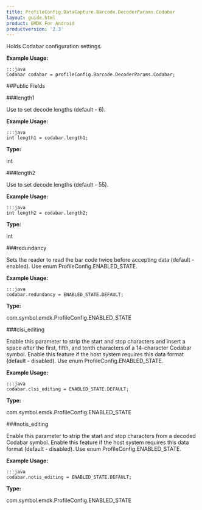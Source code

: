 ```yaml
---
title: ProfileConfig.DataCapture.Barcode.DecoderParams.Codabar
layout: guide.html
product: EMDK For Android
productversion: '2.3'
---
```


Holds Codabar configuration settings.

 

**Example Usage:**
	
	:::java	
	Codabar codabar = profileConfig.Barcode.DecoderParams.Codabar;


##Public Fields

###length1

Use to set decode lengths (default - 6).

 

**Example Usage:**
	
	:::java	
	int length1 = codabar.length1;


**Type:**

int

###length2

Use to set decode lengths (default - 55).

 

**Example Usage:**
	
	:::java	
	int length2 = codabar.length2;


**Type:**

int

###redundancy

Sets the reader to read the bar code twice before accepting data (default - enabled).
 Use enum  ProfileConfig.ENABLED_STATE.

 

**Example Usage:**
	
	:::java	
	codabar.redundancy = ENABLED_STATE.DEFAULT;


**Type:**

com.symbol.emdk.ProfileConfig.ENABLED_STATE

###clsi_editing

Enable this parameter to strip the start and stop characters and insert a space after the first, fifth, and tenth characters of a 14-character Codabar symbol.
 Enable this feature if the host system requires this data format (default - disabled).
 Use enum  ProfileConfig.ENABLED_STATE.

 

**Example Usage:**
	
	:::java	
	codabar.clsi_editing = ENABLED_STATE.DEFAULT;


**Type:**

com.symbol.emdk.ProfileConfig.ENABLED_STATE

###notis_editing

Enable this parameter to strip the start and stop characters from a decoded Codabar symbol.
 Enable this feature if the host system requires this data format (default - disabled).
 Use enum  ProfileConfig.ENABLED_STATE.

 

**Example Usage:**
	
	:::java	
	codabar.notis_editing = ENABLED_STATE.DEFAULT;


**Type:**

com.symbol.emdk.ProfileConfig.ENABLED_STATE













